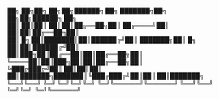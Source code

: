 ██╗    ██╗██╗  ██╗██╗██████╗ ██╗     ███████╗██╗    ██╗██╗██████╗ ██╗     
██║    ██║██║  ██║██║██╔══██╗██║     ██╔════╝██║    ██║██║██╔══██╗██║     
██║ █╗ ██║███████║██║██████╔╝██║     ███████╗██║ █╗ ██║██║██████╔╝██║     
██║███╗██║██╔══██║██║██╔══██╗██║     ╚════██║██║███╗██║██║██╔══██╗██║     
╚███╔███╔╝██║  ██║██║██║  ██║███████╗███████║╚███╔███╔╝██║██║  ██║███████╗
 ╚══╝╚══╝ ╚═╝  ╚═╝╚═╝╚═╝  ╚═╝╚══════╝╚══════╝ ╚══╝╚══╝ ╚═╝╚═╝  ╚═╝╚══════╝
                                                                          
